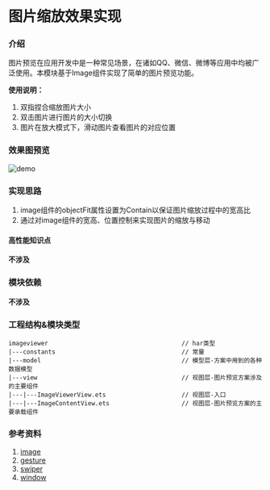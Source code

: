 # 图片缩放效果实现

### 介绍

图片预览在应用开发中是一种常见场景，在诸如QQ、微信、微博等应用中均被广泛使用。本模块基于Image组件实现了简单的图片预览功能。

**使用说明：**

1. 双指捏合缩放图片大小
1. 双击图片进行图片的大小切换
1. 图片在放大模式下，滑动图片查看图片的对应位置

### 效果图预览

![demo](../../product/entry/src/main/resources/base/media/image_viewer.gif)

### 实现思路

1. image组件的objectFit属性设置为Contain以保证图片缩放过程中的宽高比
1. 通过对image组件的宽高、位置控制来实现图片的缩放与移动

#### 高性能知识点

**不涉及**

### 模块依赖

**不涉及**

### 工程结构&模块类型

```
imageviewer                                     // har类型
|---constants                                   // 常量
|---model                                       // 模型层-方案中用到的各种数据模型
|---view                                        // 视图层-图片预览方案涉及的主要组件
|---|---ImageViewerView.ets                     // 视图层-入口
|---|---ImageContentView.ets                    // 视图层-图片预览方案的主要承载组件
```

### 参考资料

1. [image](https://developer.harmonyos.com/cn/docs/documentation/doc-references-V2/ts-basic-components-image-0000001580026342-V2?catalogVersion=V2)
2. [gesture](https://developer.harmonyos.com/cn/docs/documentation/doc-references-V2/3_3_u624b_u52bf_u5904_u7406-0000001580185734-V2v)
3. [swiper](https://developer.harmonyos.com/cn/docs/documentation/doc-references-V2/ts-container-swiper-0000001630306301-V2)
4. [window](https://developer.harmonyos.com/cn/docs/documentation/doc-references-V2/js-apis-window-0000001630146157-V2)